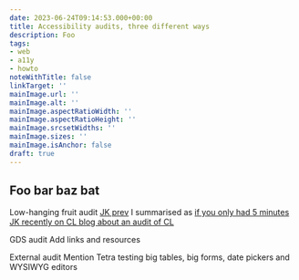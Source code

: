 ```yaml
---
date: 2023-06-24T09:14:53.000+00:00
title: Accessibility audits, three different ways
description: Foo
tags:
- web
- a11y
- howto
noteWithTitle: false
linkTarget: ''
mainImage.url: ''
mainImage.alt: ''
mainImage.aspectRatioWidth: ''
mainImage.aspectRatioHeight: ''
mainImage.srcsetWidths: ''
mainImage.sizes: ''
mainImage.isAnchor: false
draft: true
---
```

Foo bar baz bat
---

Low-hanging fruit audit
  [JK prev](https://fuzzylogic.me/posts/accessibility-testing-on-adactio.com/) 
  I summarised as [if you only had 5 minutes](https://fuzzylogic.me/posts/collected-web-accessibility-guidelines-tips-and-tests/)
  [JK recently on CL blog about an audit of CL](https://clearleft.com/thinking/accessibility-audits-for-all)

GDS audit
  Add links and resources

External audit
  Mention Tetra testing big tables, big forms, date pickers and WYSIWYG editors

